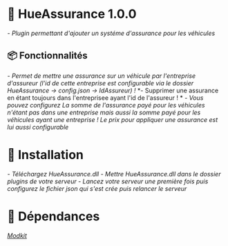 # 💼  HueAssurance 1.0.0
*- Plugin permettant d'ajouter un systéme d'assurance pour les véhicules*
## 📦 Fonctionnalités 
*- Permet de mettre une assurance sur un véhicule par l'entreprise d'assureur (l'id de cette entreprise est configurable via le dossier HueAssurance -> config.json -> IdAssureur) !*
*- Supprimer une assurance en étant toujours dans l'entreprisee ayant l'id de l'assureur ! *
*- Vous pouvez configurez La somme de l'assurance payé pour les véhicules n'étant pas dans une entreprise mais aussi la somme payé pour les véhicules ayant une entreprise ! Le prix pour appliquer une assurance est lui aussi configurable*
# 👷 Installation 
*- Téléchargez HueAssurance.dll*
*- Mettre HueAssurance.dll dans le dossier plugins de votre serveur*
*- Lancez votre serveur une première fois puis configurez le fichier json qui s'est crée puis relancer le serveur*
# 📘  Dépendances 
*[Modkit](https://github.com/Aarnow/NovaLife_ModKit-Releases/releases/latest)*
